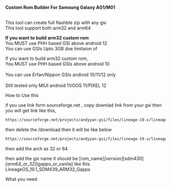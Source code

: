 <b>Custom Rom Builder For Samsung Galaxy A01/M01</b>

<br>This tool can create full flashble zip with any gsi</br>
This tool support both arm32 and arm64

<b>If you want to build arm32 custom rom</b>
<br>You MUST use PHH based GSI above android 12</br>
You can use GSIs Upto 3GB due limitaion of 

If you want to build arm32 custom rom,
<br>You MUST use PHH based GSIs above android 10</br>
<br>You can use Erfan/Nippon GSIs android 10/11/12 only</br>
<br>Still tested only MIUI android 11/OOS 11/PIXEL 12</br>

How to Use this


if you use link form sourceforge.net ,
copy downlad link from your gsi then you will get link like this,
 ```sh
https://sourceforge.net/projects/andyyan-gsi/files/lineage-19.x/lineage-19.1-20230715-UNOFFICIAL-a64_bgN.img.xz/download
 ```
then delete the /download then it will be like below
 ```sh
https://sourceforge.net/projects/andyyan-gsi/files/lineage-19.x/lineage-19.1-20230715-UNOFFICIAL-a64_bgN.img.xz
 ```
then add the arch as 32 or 64

then add the gsi name it should be [rom_name]_[version]_[sdm430]_[arm64_or_32]_[gapps_or_vanila]
like this LineageOS_19.1_SDM439_ARM32_Gapps


What you need

